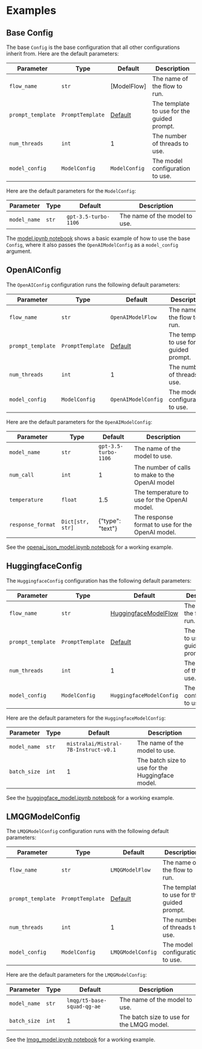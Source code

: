 # Examples
## Base Config
The base `Config` is the base configuration that all other configurations inherit from. Here are the default parameters:

| Parameter | Type | Default | Description |
| --- | --- | --- | --- |
| `flow_name` | `str` | [ModelFlow] | The name of the flow to run. |
| `prompt_template` | `PromptTemplate` | [Default](../../README.md#2-prompting) | The template to use for the guided prompt. |
| `num_threads` | `int` | 1 | The number of threads to use. |
| `model_config` | `ModelConfig` | `ModelConfig` | The model configuration to use. |

Here are the default parameters for the `ModelConfig`:

| Parameter | Type | Default | Description |
| --- | --- | --- | --- |
| `model_name` | `str` | `gpt-3.5-turbo-1106` | The name of the model to use. |

The [model.ipynb notebook](./model.ipynb) shows a basic example of how to use the base `Config`, where it also passes the `OpenAIModelConfig` as a `model_config` argument.

## OpenAIConfig
The `OpenAIConfig` configuration runs the following default parameters:

| Parameter | Type | Default | Description |
| --- | --- | --- | --- |
| `flow_name` | `str` | `OpenAIModelFlow` | The name of the flow to run. |
| `prompt_template` | `PromptTemplate` | [Default](../../README.md#2-prompting) | The template to use for the guided prompt. |
| `num_threads` | `int` | 1 | The number of threads to use. |
| `model_config` | `ModelConfig` | `OpenAIModelConfig` | The model configuration to use. |

Here are the default parameters for the `OpenAIModelConfig`:

| Parameter | Type | Default | Description |
| --- | --- | --- | --- |
| `model_name` | `str` | `gpt-3.5-turbo-1106` | The name of the model to use. |
| `num_call` | `int` | 1 | The number of calls to make to the OpenAI model |
| `temperature` | `float` | 1.5 | The temperature to use for the OpenAI model. |
| `response_format` | `Dict[str, str]` | {"type": "text"} | The response format to use for the OpenAI model. |

See the [openai_json_model.ipynb notebook](./openai_json_model.ipynb) for a working example.

## HuggingfaceConfig
The `HuggingfaceConfig` configuration has the following default parameters:

| Parameter | Type | Default | Description |
| --- | --- | --- | --- |
| `flow_name` | `str` | [HuggingfaceModelFlow](../../README.md#model) | The name of the flow to run. |
| `prompt_template` | `PromptTemplate` | [Default](../../README.md#2-prompting) | The template to use for the guided prompt. |
| `num_threads` | `int` | 1 | The number of threads to use. |
| `model_config` | `ModelConfig` | `HuggingfaceModelConfig` | The model configuration to use. |

Here are the default parameters for the `HuggingfaceModelConfig`:

| Parameter | Type | Default | Description |
| --- | --- | --- | --- |
| `model_name` | `str` | `mistralai/Mistral-7B-Instruct-v0.1` | The name of the model to use. |
| `batch_size` | `int` | 1 | The batch size to use for the Huggingface model. |

See the [huggingface_model.ipynb notebook](./huggingface_model.ipynb) for a working example.

## LMQGModelConfig
The `LMQGModelConfig` configuration runs with the following default parameters:

| Parameter | Type | Default | Description |
| --- | --- | --- | --- |
| `flow_name` | `str` | `LMQGModelFlow` | The name of the flow to run. |
| `prompt_template` | `PromptTemplate` | [Default](../../README.md#2-prompting) | The template to use for the guided prompt. |
| `num_threads` | `int` | 1 | The number of threads to use. |
| `model_config` | `ModelConfig` | `LMQGModelConfig` | The model configuration to use. |

Here are the default parameters for the `LMQGModelConfig`:

| Parameter | Type | Default | Description |
| --- | --- | --- | --- |
| `model_name` | `str` | `lmqg/t5-base-squad-qg-ae` | The name of the model to use. |
| `batch_size` | `int` | 1 | The batch size to use for the LMQG model. |

See the [lmqg_model.ipynb notebook](./lmqg_model.ipynb) for a working example.
